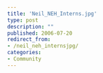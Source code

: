```yaml
---
title: 'Neil_NEH_Interns.jpg'
type: post
description: ""
published: 2006-07-20
redirect_from: 
- /neil_neh_internsjpg/
categories:
- Community
---
```


